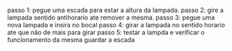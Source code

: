 passo 1: pegue uma escada para estar a altura da lampada.
passo 2: gire a lampada sentido antihorario ate remover a mesma.
passo 3: pegue uma nova lampada e insira no bocal
passo 4: girar a lampada no sentido horario ate que não de mais para girar
passo 5: testar a lampda e verificar o funcionamento da mesma
guardar a escada
